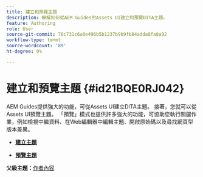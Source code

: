 ```yaml
---
title: 建立和預覽主題
description: 瞭解如何從AEM Guides的Assets UI建立和預覽DITA主題。
feature: Authoring
role: User
source-git-commit: 76c731c6a0e496b5b1237b9b9fb84adda8fa8a92
workflow-type: tm+mt
source-wordcount: '89'
ht-degree: 0%

---
```


# 建立和預覽主題 {#id21BQE0RJ042}

AEM Guides提供強大的功能，可從Assets UI建立DITA主題。 接著，您就可以從Assets UI預覽主題。 「預覽」模式也提供許多強大的功能，可協助您執行關鍵作業，例如檢視中繼資料、在Web編輯器中編輯主題、開啟原始碼以及尋找網頁型版本差異。

- **[建立主題](web-editor-create-topics.md)**

- **[預覽主題](web-editor-preview-topics.md)**


**父級主題：**[&#x200B;作者內容](authoring-content.md)

